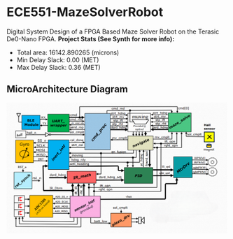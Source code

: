 # ECE551-MazeSolverRobot
Digital System Design of a FPGA Based Maze Solver Robot on the Terasic De0-Nano FPGA. 
**Project Stats (See Synth for more info):**
- Total area:  16142.890265 (microns)
- Min Delay Slack: 0.00 (MET)
- Max Delay Slack: 0.36 (MET)

## MicroArchitecture Diagram
<p align="center">
  <img src="mazerunner_microarchitecture.png" alt="MicroArchitecture Diagram" width="600"/>
</p>
